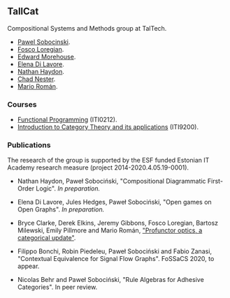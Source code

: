## TallCat

Compositional Systems and Methods group at TalTech.

 -  [Pawel Sobocinski](https://www.ioc.ee/~pawel/).
 -  [Fosco Loregian](http://tetrapharmakon.github.io).
 -  [Edward Morehouse](https://emorehouse.wescreates.wesleyan.edu/).
 -  [Elena Di Lavore](somelink).
 -  [Nathan Haydon](somelink).
 -  [Chad Nester](somelink).
 -  [Mario Román](https://mroman42.github.io/).

### Courses

-   [Functional Programming](CourseFunctionalProgramming.html) (ITI0212).
-   [Introduction to Category Theory and its applications](CourseCategoryTheory.html) (ITI9200).

### Publications

The research of the group is supported by the ESF funded Estonian IT
Academy research measure (project 2014-2020.4.05.19-0001).

 * Nathan Haydon, Paweł Sobociński, "Compositional Diagrammatic
   First-Order Logic".  *In preparation.*

 * Elena Di Lavore, Jules Hedges, Paweł Sobociński, "Open games on
   Open Graphs". *In preparation.*

 * Bryce Clarke, Derek Elkins, Jeremy Gibbons, Fosco Loregian, Bartosz
   Milewski, Emily Pillmore and Mario Román, 
   ["Profunctor optics, a categorical update"](https://arxiv.org/abs/2001.07488).

 * Filippo Bonchi, Robin Piedeleu, Paweł Sobociński and Fabio Zanasi, "Contextual 
   Equivalence for Signal Flow Graphs". FoSSaCS 2020, to appear.

 * Nicolas Behr and Paweł Sobociński, "Rule Algebras for Adhesive Categories". In peer review.
